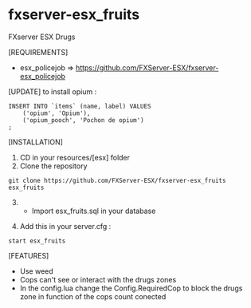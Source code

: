 # fxserver-esx_fruits
FXserver ESX Drugs

[REQUIREMENTS]

  * esx_policejob => https://github.com/FXServer-ESX/fxserver-esx_policejob


  [UPDATE]
  to install opium :
```
INSERT INTO `items` (name, label) VALUES
	('opium', 'Opium'),
	('opium_pooch', 'Pochon de opium')
;
```
  
  [INSTALLATION]

1) CD in your resources/[esx] folder
2) Clone the repository
```
git clone https://github.com/FXServer-ESX/fxserver-esx_fruits esx_fruits
```
3) * Import esx_fruits.sql in your database

4) Add this in your server.cfg :

```
start esx_fruits
```

[FEATURES]
* Use weed
* Cops can't see or interact with the drugs zones
* In the config.lua change the Config.RequiredCop to block the drugs zone in function of the cops count conected
